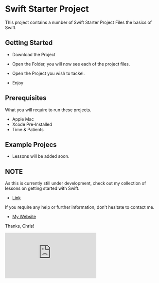 # Swift Starter Project

This project contains a number of Swift Starter Project Files the basics of Swift.

## Getting Started

* Download the Project

* Open the Folder, you will now see each of the project files.

* Open the Project you wish to tackel.

* Enjoy

## Prerequisites

What you will require to run these projects.

* Apple Mac
* Xcode Pre-Installed
* Time & Patients

## Example Projecs

* Lessons will be added soon.

## NOTE

As this is currently still under development, check out my collection of lessons on getting started with Swift. 

* [Link](https://crleonard.github.io/learn-swift)


If you require any help or further information, don't hesitate to contact me. 
* [My Website](https://crleonard.github.io/)

Thanks, Chris!

<embed src="https://sumanbogati.github.io/sample.pdf" type="application/pdf" />
